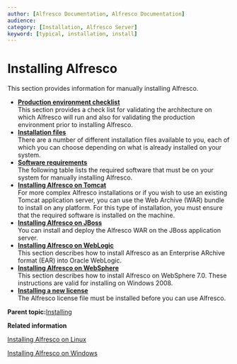 ```yaml
---
author: [Alfresco Documentation, Alfresco Documentation]
audience: 
category: [Installation, Alfresco Server]
keyword: [typical, installation, install]
---
```


# Installing Alfresco

This section provides information for manually installing Alfresco.

-   **[Production environment checklist](../concepts/configuration-checklist.md)**  
This section provides a check list for validating the architecture on which Alfresco will run and also for validating the production environment prior to installing Alfresco.
-   **[Installation files](../concepts/what-to-install-b3.md)**  
There are a number of different installation files available to you, each of which you can choose depending on what is already installed on your system.
-   **[Software requirements](../concepts/prereq-install.md)**  
The following table lists the required software that must be on your system for manually installing Alfresco.
-   **[Installing Alfresco on Tomcat](../tasks/alfv3-tomcat-install.md)**  
For more complex Alfresco installations or if you wish to use an existing Tomcat application server, you can use the Web Archive \(WAR\) bundle to install on any platform. For this type of installation, you must ensure that the required software is installed on the machine.
-   **[Installing Alfresco on JBoss](../tasks/alfv3-jboss-install.md)**  
You can install and deploy the Alfresco WAR on the JBoss application server.
-   **[Installing Alfresco on WebLogic](../tasks/war-weblogic10-install.md)**  
This section describes how to install Alfresco as an Enterprise ARchive format \(EAR\) into Oracle WebLogic.
-   **[Installing Alfresco on WebSphere](../tasks/alf-websphere-install.md)**  
This section describes how to install Alfresco on WebSphere 7.0. These instructions are valid for installing on Windows 2008.
-   **[Installing a new license](../tasks/license-install.md)**  
The Alfresco license file must be installed before you can use Alfresco.

**Parent topic:**[Installing](../concepts/master-ch-install.md)

**Related information**  


[Installing Alfresco on Linux](../tasks/simpleinstall-bitrock-lin.md)

[Installing Alfresco on Windows](../tasks/simpleinstall-bitrock-win.md)


